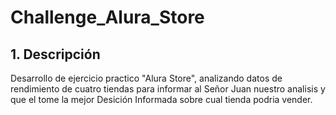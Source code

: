 # Challenge_Alura_Store
## 1. Descripción
Desarrollo de ejercicio practico "Alura Store", analizando datos de rendimiento de cuatro tiendas para informar al Señor Juan nuestro analisis y que el tome la mejor Desición Informada sobre cual tienda podria vender.
